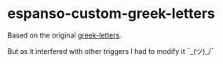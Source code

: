 # espanso-custom-greek-letters

Based on the original [greek-letters](https://hub.espanso.org/packages/greek-letters/).

But as it interfered with other triggers I had to modify it ¯\_(ツ)_/¯
